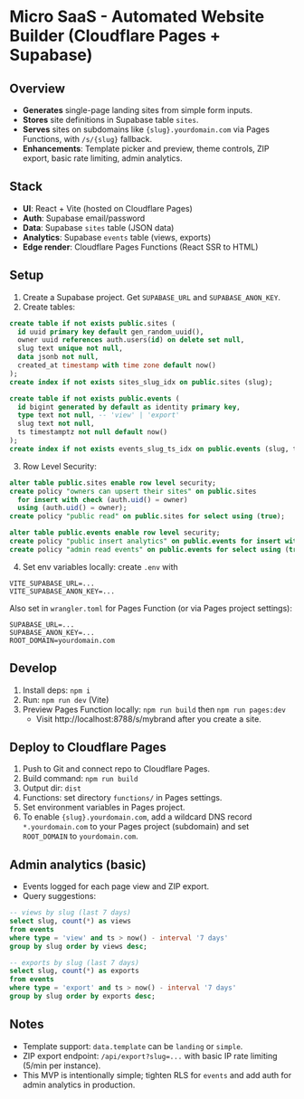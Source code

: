 # Micro SaaS - Automated Website Builder (Cloudflare Pages + Supabase)

## Overview

- **Generates** single-page landing sites from simple form inputs.
- **Stores** site definitions in Supabase table `sites`.
- **Serves** sites on subdomains like `{slug}.yourdomain.com` via Pages Functions, with `/s/{slug}` fallback.
- **Enhancements**: Template picker and preview, theme controls, ZIP export, basic rate limiting, admin analytics.

## Stack

- **UI**: React + Vite (hosted on Cloudflare Pages)
- **Auth**: Supabase email/password
- **Data**: Supabase `sites` table (JSON data)
- **Analytics**: Supabase `events` table (views, exports)
- **Edge render**: Cloudflare Pages Functions (React SSR to HTML)

## Setup

1. Create a Supabase project. Get `SUPABASE_URL` and `SUPABASE_ANON_KEY`.
2. Create tables:

```sql
create table if not exists public.sites (
  id uuid primary key default gen_random_uuid(),
  owner uuid references auth.users(id) on delete set null,
  slug text unique not null,
  data jsonb not null,
  created_at timestamp with time zone default now()
);
create index if not exists sites_slug_idx on public.sites (slug);

create table if not exists public.events (
  id bigint generated by default as identity primary key,
  type text not null, -- 'view' | 'export'
  slug text not null,
  ts timestamptz not null default now()
);
create index if not exists events_slug_ts_idx on public.events (slug, ts desc);
```

3. Row Level Security:

```sql
alter table public.sites enable row level security;
create policy "owners can upsert their sites" on public.sites
  for insert with check (auth.uid() = owner)
  using (auth.uid() = owner);
create policy "public read" on public.sites for select using (true);

alter table public.events enable row level security;
create policy "public insert analytics" on public.events for insert with check (true);
create policy "admin read events" on public.events for select using (true); -- tighten in prod
```

4. Set env variables locally: create `.env` with

```
VITE_SUPABASE_URL=...
VITE_SUPABASE_ANON_KEY=...
```

Also set in `wrangler.toml` for Pages Function (or via Pages project settings):

```
SUPABASE_URL=...
SUPABASE_ANON_KEY=...
ROOT_DOMAIN=yourdomain.com
```

## Develop

1. Install deps: `npm i`
2. Run: `npm run dev` (Vite)
3. Preview Pages Function locally: `npm run build` then `npm run pages:dev`
   - Visit http://localhost:8788/s/mybrand after you create a site.

## Deploy to Cloudflare Pages

1. Push to Git and connect repo to Cloudflare Pages.
2. Build command: `npm run build`
3. Output dir: `dist`
4. Functions: set directory `functions/` in Pages settings.
5. Set environment variables in Pages project.
6. To enable `{slug}.yourdomain.com`, add a wildcard DNS record `*.yourdomain.com` to your Pages project (subdomain) and set `ROOT_DOMAIN` to `yourdomain.com`.

## Admin analytics (basic)

- Events logged for each page view and ZIP export.
- Query suggestions:

```sql
-- views by slug (last 7 days)
select slug, count(*) as views
from events
where type = 'view' and ts > now() - interval '7 days'
group by slug order by views desc;

-- exports by slug (last 7 days)
select slug, count(*) as exports
from events
where type = 'export' and ts > now() - interval '7 days'
group by slug order by exports desc;
```

## Notes

- Template support: `data.template` can be `landing` or `simple`.
- ZIP export endpoint: `/api/export?slug=...` with basic IP rate limiting (5/min per instance).
- This MVP is intentionally simple; tighten RLS for `events` and add auth for admin analytics in production.
